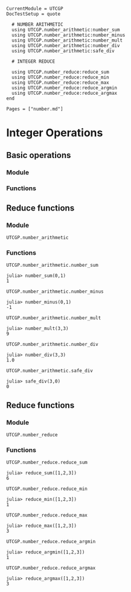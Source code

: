 
```@meta
CurrentModule = UTCGP
DocTestSetup = quote

  # NUMBER ARITHMETIC
  using UTCGP.number_arithmetic:number_sum
  using UTCGP.number_arithmetic:number_minus
  using UTCGP.number_arithmetic:number_mult
  using UTCGP.number_arithmetic:number_div
  using UTCGP.number_arithmetic:safe_div

  # INTEGER REDUCE

  using UTCGP.number_reduce:reduce_sum
  using UTCGP.number_reduce:reduce_min
  using UTCGP.number_reduce:reduce_max
  using UTCGP.number_reduce:reduce_argmin
  using UTCGP.number_reduce:reduce_argmax
end
```

```@contents
Pages = ["number.md"]
```

# Integer Operations

## Basic operations 

### Module 

### Functions 


## Reduce functions

### Module
```@docs
UTCGP.number_arithmetic
```

### Functions

```@docs
UTCGP.number_arithmetic.number_sum
```
```jldoctest
julia> number_sum(0,1)
1
```

```@docs
UTCGP.number_arithmetic.number_minus
```
```jldoctest
julia> number_minus(0,1)
-1
```

```@docs
UTCGP.number_arithmetic.number_mult
```
```jldoctest
julia> number_mult(3,3)
9
```

```@docs
UTCGP.number_arithmetic.number_div
```
```jldoctest
julia> number_div(3,3)
1.0
```

```@docs
UTCGP.number_arithmetic.safe_div
```
```jldoctest
julia> safe_div(3,0)
0
```

## Reduce functions

### Module
```@docs
UTCGP.number_reduce
```

### Functions

```@docs
UTCGP.number_reduce.reduce_sum
```
```jldoctest
julia> reduce_sum([1,2,3])
6
```

```@docs
UTCGP.number_reduce.reduce_min
```
```jldoctest
julia> reduce_min([1,2,3])
1
```

```@docs
UTCGP.number_reduce.reduce_max
```
```jldoctest
julia> reduce_max([1,2,3])
3
```

```@docs
UTCGP.number_reduce.reduce_argmin
```
```jldoctest
julia> reduce_argmin([1,2,3])
1
```

```@docs
UTCGP.number_reduce.reduce_argmax
```
```jldoctest
julia> reduce_argmax([1,2,3])
3
```
